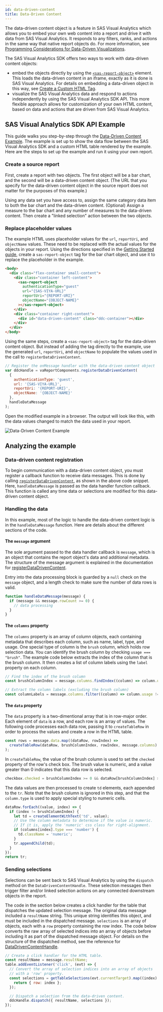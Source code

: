 ```yaml
---
id: data-driven-content
title: Data-Driven Content
---
```


The data-driven content object is a feature in SAS Visual Analytics which allows you to embed your own web content into
a report and drive it with data from SAS Visual Analytics. It responds to any filters, ranks, and actions in the same
way that native report objects do. For more information, see
<a target="_blank" href="https://documentation.sas.com/?cdcId=vacdc&cdcVersion=default&docsetId=varef&docsetTarget=n109mqtyl6quiun1mwfgtcn2s68b.htm">Programming
Considerations for Data-Driven Visualizations</a>.

The SAS Visual Analytics SDK offers two ways to work with data-driven content objects:

- embed the objects directly by using the [`<sas-report-object>`](api/SASReportObjectElement.md) element. This loads the
  data-driven content in an iframe, exactly as it is done is SAS Visual Analytics. For details on embedding a
  data-driven object in this way, see [Create a Custom HTML Tag](getting-started.md#create-a-custom-html-tag).
- visualize the SAS Visual Analytics data and respond to actions independently by using the SAS Visual Analytics SDK
  API. This more flexible approach allows for customization of your own HTML content, based on data and actions that are
  driven from SAS Visual Analytics.

## SAS Visual Analytics SDK API Example

This guide walks you step-by-step through the
<a target="_blank" href="https://github.com/sassoftware/visual-analytics-sdk/blob/master/examples/registerDataDrivenContent.html">Data-Driven
Content Example</a>. The example is set up to show the data flow between the SAS Visual Analytics SDK and a custom HTML table rendered by the
example. Here are the steps to set up the example and run it using your own report.

### Create a source report

First, create a report with two objects. The first object will be a bar chart, and the second will be a data-driven
content object. (The URL that you specify for the data-driven content object in the source report does not matter for
the purposes of this example.)

Using any data set you have access to, assign the same category data item to both the bar chart and the data-driven
content. (Optional) Assign a measure to the bar chart and any number of measures to the data-driven content. Then create
a "linked selection" action between the two objects.

### Replace placeholder values

The example HTML uses placeholder values for the `url`, `reportUri`, and `objectName` values. These need to be replaced
with the actual values for the objects in your report. Using the directions specified in the
[Getting Started guide](getting-started.md#create-a-custom-html-tag), create a `sas-report-object` tag for the bar chart
object, and use it to replace the placeholder in the example.

```html
<body>
  <div class="flex-container small-content">
    <div class="container left-content">
      <sas-report-object
        authenticationType="guest"
        url="{SAS-VIYA-URL}"
        reportUri="{REPORT-URI}"
        objectName="{OBJECT-NAME}"
      ></sas-report-object>
    </div>
    <div class="container right-content">
      <div id="data-driven-content" class="ddc-container"></div>
    </div>
  </div>
</body>
```

Using the same steps, create a `<sas-report-object>` tag for the data-driven content object. But instead of
adding the tag directly to the example, use the generated `url`, `reportUri`, and `objectName` to populate the values
used in the call to `registerDataDrivenContent`.

```javascript
// Register the onMessage handler with the data-driven content object
var ddcHandle = vaReportComponents.registerDataDrivenContent(
  {
    authenticationType: 'guest',
    url: '{SAS-VIYA-URL}',
    reportUri: '{REPORT-URI}',
    objectName: '{OBJECT-NAME}'
  },
  handleDataMessage
);
```

Open the modified example in a browser. The output will look like this, with the data values changed to match the data
used in your report.

![Data-Driven Content Example](assets/data-driven-content.png)

## Analyzing the example

### Data-driven content registration

To begin communication with a data-driven content object, you must register a callback function to receive data
messages. This is done by calling [`registerDataDrivenContent`](api/registerDataDrivenContent.md), as shown in the above
code snippet. Here, `handleDataMessage` is passed as the data handler function callback. This function is called any
time data or selections are modified for this data-driven content object.

### Handling the data

In this example, most of the logic to handle the data-driven content logic is in the `handleDataMessage` function. Here
are details about the different sections of the code.

#### The `message` argument

The sole argument passed to the data handler callback is `message`, which is an object that contains the report object's
data and additional metadata. The structure of the message argument is explained in the documentation for
[registerDataDrivenContent](api/registerDataDrivenContent.md).

Entry into the data processing block is guarded by a `null` check on the `message` object, and a length check to make
sure the number of data rows is valid.

```javascript
function handleDataMessage(message) {
  if (message && message.rowCount >= 0) {
    // data processing
  }
}
```

#### The `columns` property

The `columns` property is an array of column objects, each containing metadata that describes each column, such as name,
label, type, and usage. One special type of column is the `brush` column, which holds row selection data. You can
identify the brush column by checking `usage === "brush"`. The example code below extracts the index of the column that
is the brush column. It then creates a list of column labels using the `label` property on each column.

```javascript
// Find the index of the brush column
const brushColumnIndex = message.columns.findIndex((column) => column.usage === 'brush');

// Extract the column labels (excluding the brush column)
const columnLabels = message.columns.filter((column) => column.usage !== 'brush').map((column) => column.label);
```

#### The `data` property

The `data` property is a two-dimentional array that is in row-major order. Each element of `data` is a row, and each row
is an array of values. The following code processes each data row, passing it to `createTableRow` in order to process
the values and create a row in the HTML table.

```javascript
const rows = message.data.map((dataRow, rowIndex) =>
  createTableRow(dataRow, brushColumnIndex, rowIndex, message.columns)
);
```

In `createTableRow`, the value of the brush column is used to set the `checked` property of the row's check box. The
brush value is numeric, and a value greater than 0 indicates that this data row is selected.

```javascript
checkbox.checked = brushColumnIndex >= 0 && dataRow[brushColumnIndex] > 0;
```

The data values are then processed to create `td` elements, each appended to the `tr`. Note that the brush column is
ignored in this step, and that the `column.type` is used to apply special styling to numeric cells.

```javascript
dataRow.forEach((value, index) => {
  if (index != brushColumnIndex) {
    let td = createElementWithText('td', value);
    // Use the column metadata to determine if the value is numeric.
    // If it is, apply the 'numeric' css class for right-alignment.
    if (columns[index].type === 'number') {
      td.className = 'numeric';
    }
    tr.appendChild(td);
  }
});
return tr;
```

### Sending selections

Selections can be sent back to SAS Visual Analytics by using the `dispatch` method on the `DataDrivenContentHandle`.
These selection messages then trigger filter and/or linked selection actions on any connected downstream objects in the
report.

The code in the section below creates a click handler for the table that dispatches the updated selection message. The
original data message included a `resultName` string. This unique string identifies this object, and must be included in
the dispatched message. `selections` is an array of objects, each with a `row` property containing the row index. The
code below converts the raw array of selected indices into an array of objects before including it as part of the
dispatched message object. For details on the structure of the dispatched method, see the reference for
[DataDrivenContentHandle](api/DataDrivenContentHandle.md#dispatchmessage-object-void).

```javascript
// Create a click handler for the HTML table.
const resultName = message.resultName;
table.addEventListener('click', (evt) => {
  // Convert the array of selection indices into an array of objects
  // with a 'row' property.
  const selections = getTableSelections(evt.currentTarget).map((index) => {
    return { row: index };
  });

  // Dispatch a selection from the data-driven content.
  ddcHandle.dispatch({ resultName, selections });
});
```

